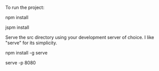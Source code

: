 To run the project:

npm install

jspm install

Serve the src directory using your development server of choice. I like "serve" for its simplicity.

npm install -g serve

serve -p 8080